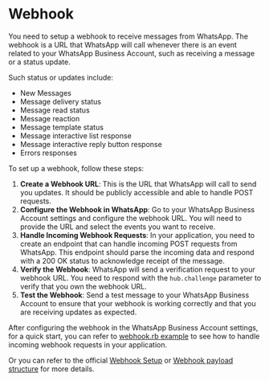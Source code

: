 # Webhook

You need to setup a webhook to receive messages from WhatsApp. The webhook is a URL that WhatsApp will call whenever there is an event related to your WhatsApp Business Account, such as receiving a message or a status update.

Such status or updates include:
- New Messages
- Message delivery status
- Message read status
- Message reaction
- Message template status
- Message interactive list response
- Message interactive reply button response
- Errors responses

To set up a webhook, follow these steps:
1. **Create a Webhook URL**: This is the URL that WhatsApp will call to send you updates. It should be publicly accessible and able to handle POST requests.
2. **Configure the Webhook in WhatsApp**: Go to your WhatsApp Business Account settings and configure the webhook URL. You will need to provide the URL and select the events you want to receive.
3. **Handle Incoming Webhook Requests**: In your application, you need to create an endpoint that can handle incoming POST requests from WhatsApp. This endpoint should parse the incoming data and respond with a 200 OK status to acknowledge receipt of the message.
4. **Verify the Webhook**: WhatsApp will send a verification request to your webhook URL. You need to respond with the `hub.challenge` parameter to verify that you own the webhook URL.
5. **Test the Webhook**: Send a test message to your WhatsApp Business Account to ensure that your webhook is working correctly and that you are receiving updates as expected.

After configuring the webhook in the WhatsApp Business Account settings, for a quick start, you can refer to [webhook.rb example](../examples/webhook.rb) to see how to handle incoming webhook requests in your application.

Or you can refer to the official [Webhook Setup](https://developers.facebook.com/docs/whatsapp/cloud-api/guides/set-up-webhooks) or [Webhook payload structure](https://developers.facebook.com/docs/whatsapp/cloud-api/webhooks/components) for more details.